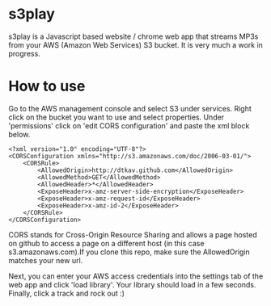 s3play
======

s3play is a Javascript based website / chrome web app that streams MP3s from your AWS (Amazon Web Services) S3 bucket. It is very much a work in progress.

How to use
======
Go to the AWS management console and select S3 under services. Right click on the bucket you want to use and select properties. Under 'permissions' click on 'edit CORS configuration' and paste the xml block below.

    <?xml version="1.0" encoding="UTF-8"?>
    <CORSConfiguration xmlns="http://s3.amazonaws.com/doc/2006-03-01/">
        <CORSRule>
            <AllowedOrigin>http://dtkav.github.com</AllowedOrigin>
            <AllowedMethod>GET</AllowedMethod>
            <AllowedHeader>*</AllowedHeader>
            <ExposeHeader>x-amz-server-side-encryption</ExposeHeader>
            <ExposeHeader>x-amz-request-id</ExposeHeader>
            <ExposeHeader>x-amz-id-2</ExposeHeader>
        </CORSRule>
    </CORSConfiguration>
    
CORS stands for Cross-Origin Resource Sharing and allows a page hosted on github to access a page on a different host (in this case s3.amazonaws.com).If you clone this repo, make sure the AllowedOrigin matches your new url.

Next, you can enter your AWS access credentials into the settings tab of the web app and click 'load library'. Your library should load in a few seconds. Finally, click a track and rock out :)

